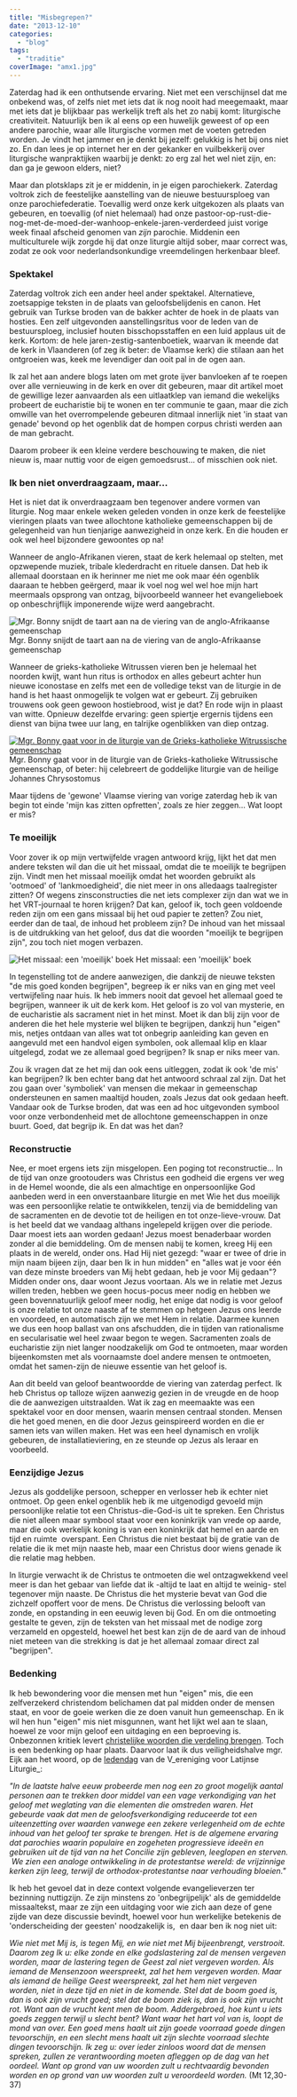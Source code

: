 ```yaml
---
title: "Misbegrepen?"
date: "2013-12-10"
categories: 
  - "blog"
tags: 
  - "traditie"
coverImage: "amx1.jpg"
---
```


Zaterdag had ik een onthutsende ervaring. Niet met een verschijnsel dat me onbekend was, of zelfs niet met iets dat ik nog nooit had meegemaakt, maar met iets dat je blijkbaar pas werkelijk treft als het zo nabij komt: liturgische creativiteit. Natuurlijk ben ik al eens op een huwelijk geweest of op een andere parochie, waar alle liturgische vormen met de voeten getreden worden. Je vindt het jammer en je denkt bij jezelf: gelukkig is het bij ons niet zo. En dan lees je op internet her en der gekanker en vuilbekkerij over liturgische wanpraktijken waarbij je denkt: zo erg zal het wel niet zijn, en: dan ga je gewoon elders, niet?

Maar dan plotsklaps zit je er middenin, in je eigen parochiekerk. Zaterdag voltrok zich de feestelijke aanstelling van de nieuwe bestuursploeg van onze parochiefederatie. Toevallig werd onze kerk uitgekozen als plaats van gebeuren, en toevallig (of niet helemaal) had onze pastoor-op-rust-die-nog-met-de-moed-der-wanhoop-enkele-jaren-verderdeed juist vorige week finaal afscheid genomen van _zijn_ parochie. Middenin een multiculturele wijk zorgde hij dat onze liturgie altijd sober, maar correct was, zodat ze ook voor nederlandsonkundige vreemdelingen herkenbaar bleef.

### Spektakel

Zaterdag voltrok zich een ander heel ander spektakel. Alternatieve, zoetsappige teksten in de plaats van geloofsbelijdenis en canon. Het gebruik van Turkse broden van de bakker achter de hoek in de plaats van hosties. Een zelf uitgevonden aanstellingsritus voor de leden van de bestuursploeg, inclusief houten bisschopsstaffen en een luid applaus uit de kerk. Kortom: de hele jaren-zestig-santenboetiek, waarvan ik meende dat de kerk in Vlaanderen (of zeg ik beter: de Vlaamse kerk) die stilaan aan het ontgroeien was, keek me levendiger dan ooit pal in de ogen aan.

Ik zal het aan andere blogs laten om met grote ijver banvloeken af te roepen over alle vernieuwing in de kerk en over dit gebeuren, maar dit artikel moet de gewillige lezer aanvaarden als een uitlaatklep van iemand die wekelijks probeert de eucharistie bij te wonen en ter communie te gaan, maar die zich omwille van het overrompelende gebeuren ditmaal innerlijk niet 'in staat van genade' bevond op het ogenblik dat de hompen corpus christi werden aan de man gebracht.

Daarom probeer ik een kleine verdere beschouwing te maken, die niet nieuw is, maar nuttig voor de eigen gemoedsrust... of misschien ook niet.

### Ik ben niet onverdraagzaam, maar...

Het is niet dat ik onverdraagzaam ben tegenover andere vormen van liturgie. Nog maar enkele weken geleden vonden in onze kerk de feestelijke vieringen plaats van twee allochtone katholieke gemeenschappen bij de gelegenheid van hun tienjarige aanwezigheid in onze kerk. En die houden er ook wel heel bijzondere gewoontes op na!

Wanneer de anglo-Afrikanen vieren, staat de kerk helemaal op stelten, met opzwepende muziek, tribale klederdracht en rituele dansen. Dat heb ik allemaal doorstaan en ik herinner me niet me ook maar één ogenblik daaraan te hebben geërgerd, maar ik voel nog wel wel hoe mijn hart meermaals opsprong van ontzag, bijvoorbeeld wanneer het evangelieboek op onbeschrijflijk imponerende wijze werd aangebracht.

![Mgr. Bonny snijdt de taart aan na de viering van de anglo-Afrikaanse gemeenschap](images/naamloos.png) Mgr. Bonny snijdt de taart aan na de viering van de anglo-Afrikaanse gemeenschap

Wanneer de grieks-katholieke Witrussen vieren ben je helemaal het noorden kwijt, want hun ritus is orthodox en alles gebeurt achter hun nieuwe iconostase en zelfs met een de volledige tekst van de liturgie in de hand is het haast onmogelijk te volgen wat er gebeurt. Zij gebruiken trouwens ook geen gewoon hostiebrood, wist je dat? En rode wijn in plaast van witte. Opnieuw dezelfde ervaring: geen spiertje ergernis tijdens een dienst van bijna twee uur lang, en talrijke ogenblikken van diep ontzag.

[![Mgr. Bonny gaat voor in de liturgie van de Grieks-katholieke Witrussische gemeenschap](images/dsc_01491.jpg)](images/dsc_01491.jpg) Mgr. Bonny gaat voor in de liturgie van de Grieks-katholieke Witrussische gemeenschap, of beter: hij celebreert de goddelijke liturgie van de heilige Johannes Chrysostomus

Maar tijdens de 'gewone' Vlaamse viering van vorige zaterdag heb ik van begin tot einde 'mijn kas zitten opfretten', zoals ze hier zeggen… Wat loopt er mis?

### Te moeilijk

Voor zover ik op mijn vertwijfelde vragen antwoord krijg, lijkt het dat men andere teksten wil dan die uit het missaal, omdat die te moeilijk te begrijpen zijn. Vindt men het missaal moeilijk omdat het woorden gebruikt als 'ootmoed' of 'lankmoedigheid', die niet meer in ons alledaags taalregister zitten? Of wegens zinsconstructies die net iets complexer zijn dan wat we in het VRT-journaal te horen krijgen? Dat kan, geloof ik, toch geen voldoende reden zijn om een gans missaal bij het oud papier te zetten? Zou niet, eerder dan de taal, de inhoud het probleem zijn? De inhoud van het missaal is de uitdrukking van het geloof, dus dat die woorden "moeilijk te begrijpen zijn", zou toch niet mogen verbazen.

![Het missaal: een 'moeilijk' boek](images/amx1.jpg?w=300) Het missaal: een 'moeilijk' boek

In tegenstelling tot de andere aanwezigen, die dankzij de nieuwe teksten "de mis goed konden begrijpen", begreep ik er niks van en ging met veel vertwijfeling naar huis. Ik heb immers nooit dat gevoel het allemaal goed te begrijpen, wanneer ik uit de kerk kom. Het geloof is zo vol van mysterie, en de eucharistie als sacrament niet in het minst. Moet ik dan blij zijn voor de anderen die het hele mysterie wel blijken te begrijpen, dankzij hun "eigen" mis, netjes ontdaan van alles wat tot onbegrip aanleiding kan geven en aangevuld met een handvol eigen symbolen, ook allemaal klip en klaar uitgelegd, zodat we ze allemaal goed begrijpen? Ik snap er niks meer van.

Zou ik vragen dat ze het mij dan ook eens uitleggen, zodat ik ook 'de mis' kan begrijpen? Ik ben echter bang dat het antwoord schraal zal zijn. Dat het zou gaan over 'symboliek' van mensen die mekaar in gemeenschap ondersteunen en samen maaltijd houden, zoals Jezus dat ook gedaan heeft. Vandaar ook de Turkse broden, dat was een ad hoc uitgevonden symbool voor onze verbondenheid met de allochtone gemeenschappen in onze buurt. Goed, dat begrijp ik. En dat was het dan?

### Reconstructie

Nee, er moet ergens iets zijn misgelopen. Een poging tot reconstructie… In de tijd van onze grootouders was Christus een godheid die ergens ver weg in de Hemel woonde, die als een almachtige en onpersoonlijke God aanbeden werd in een onverstaanbare liturgie en met Wie het dus moeilijk was een persoonlijke relatie te ontwikkelen, tenzij via de bemiddeling van de sacramenten en de devotie tot de heiligen en tot onze-lieve-vrouw. Dat is het beeld dat we vandaag althans ingelepeld krijgen over die periode. Daar moest iets aan worden gedaan! Jezus moest benaderbaar worden zonder al die bemiddeling. Om de mensen nabij te komen, kreeg Hij een plaats in de wereld, onder ons. Had Hij niet gezegd: "waar er twee of drie in mijn naam bijeen zijn, daar ben Ik in hun midden" en "alles wat je voor één van deze minste broeders van Mij hebt gedaan, heb je voor Mij gedaan"? Midden onder ons, daar woont Jezus voortaan. Als we in relatie met Jezus willen treden, hebben we geen hocus-pocus meer nodig en hebben we geen bovennatuurlijk geloof meer nodig, het enige dat nodig is voor geloof is onze relatie tot onze naaste af te stemmen op hetgeen Jezus ons leerde en voordeed, en automatisch zijn we met Hem in relatie. Daarmee kunnen we dus een hoop ballast van ons afschudden, die in tijden van rationalisme en secularisatie wel heel zwaar begon te wegen. Sacramenten zoals de eucharistie zijn niet langer noodzakelijk om God te ontmoeten, maar worden bijeenkomsten met als voornaamste doel andere mensen te ontmoeten, omdat het samen-zijn de nieuwe essentie van het geloof is.

Aan dit beeld van geloof beantwoordde de viering van zaterdag perfect. Ik heb Christus op talloze wijzen aanwezig gezien in de vreugde en de hoop die de aanwezigen uitstraalden. Wat ik zag en meemaakte was een spektakel voor en door mensen, waarin mensen centraal stonden. Mensen die het goed menen, en die door Jezus geinspireerd worden en die er samen iets van willen maken. Het was een heel dynamisch en vrolijk gebeuren, de installatieviering, en ze steunde op Jezus als leraar en voorbeeld.

### Eenzijdige Jezus

Jezus als goddelijke persoon, schepper en verlosser heb ik echter niet ontmoet. Op geen enkel ogenblik heb ik me uitgenodigd gevoeld mijn persoonlijke relatie tot een Christus-die-God-is uit te spreken. Een Christus die niet alleen maar symbool staat voor een koninkrijk van vrede op aarde, maar die ook werkelijk koning is van een koninkrijk dat hemel en aarde en tijd en ruimte  overspant. Een Christus die niet bestaat bij de gratie van de relatie die ik met mijn naaste heb, maar een Christus door wiens genade ik die relatie mag hebben.

In liturgie verwacht ik de Christus te ontmoeten die wel ontzagwekkend veel meer is dan het gebaar van liefde dat ik -altijd te laat en altijd te weinig- stel tegenover mijn naaste. De Christus die het mysterie bevat van God die zichzelf opoffert voor de mens. De Christus die verlossing belooft van zonde, en opstanding in een eeuwig leven bij God. En om die ontmoeting gestalte te geven, zijn de teksten van het missaal met de nodige zorg verzameld en opgesteld, hoewel het best kan zijn de de aard van de inhoud niet meteen van die strekking is dat je het allemaal zomaar direct zal "begrijpen".

### Bedenking

Ik heb bewondering voor die mensen met hun "eigen" mis, die een zelfverzekerd christendom belichamen dat pal midden onder de mensen staat, en voor de goeie werken die ze doen vanuit hun gemeenschap. En ik wil hen hun "eigen" mis niet misgunnen, want het lijkt wel aan te slaan, hoewel ze voor mijn geloof een uitdaging en een beproeving is. Onbezonnen kritiek levert [christelijke woorden die verdeling brengen](http://www.rkdocumenten.nl/rkdocs/index.php?mi=680&nws=2302). Toch is een bedenking op haar plaats. Daarvoor laat ik dus veiligheidshalve mgr. Eijk aan het woord, op de [ledendag](http://vwhll.romanliturgy.org/2013.html) van de V_ereniging voor Latijnse Liturgie_:

_"In de laatste halve eeuw probeerde men nog een zo groot mogelijk aantal personen aan te trekken door middel van een vage verkondiging van het geloof met weglating van die elementen die omstreden waren. Het gebeurde vaak dat men de geloofsverkondiging reduceerde tot een uiteenzetting over waarden vanwege een zekere verlegenheid om de echte inhoud van het geloof ter sprake te brengen. Het is de algemene ervaring dat parochies waarin populaire en zogeheten progressieve ideeën en gebruiken uit de tijd van na het Concilie zijn gebleven, leeglopen en sterven.  We zien een analoge ontwikkeling in de protestantse wereld: de vrijzinnige kerken zijn leeg, terwijl de orthodox-protestantse naar verhouding bloeien."_

Ik heb het gevoel dat in deze context volgende evangelieverzen ter bezinning nuttigzijn. Ze zijn minstens zo 'onbegrijpelijk' als de gemiddelde missaaltekst, maar ze zijn een uitdaging voor wie zich aan deze of gene zijde van deze discussie bevindt, hoewel voor hun werkelijke betekenis de 'onderscheiding der geesten' noodzakelijk is,  en daar ben ik nog niet uit:

_Wie niet met Mij is, is tegen Mij, en wie niet met Mij bijeenbrengt, verstrooit. Daarom zeg Ik u: elke zonde en elke godslastering zal de mensen vergeven worden, maar de lastering tegen de Geest zal niet vergeven worden. Als iemand de Mensenzoon weerspreekt, zal het hem vergeven worden. Maar als iemand de heilige Geest weerspreekt, zal het hem niet vergeven worden, niet in deze tijd en niet in de komende. Stel dat de boom goed is, dan is ook zijn vrucht goed; stel dat de boom ziek is, dan is ook zijn vrucht rot. Want aan de vrucht kent men de boom. Addergebroed, hoe kunt u iets goeds zeggen terwijl u slecht bent? Want waar het hart vol van is, loopt de mond van over. Een goed mens haalt uit zijn goede voorraad goede dingen tevoorschijn, en een slecht mens haalt uit zijn slechte voorraad slechte dingen tevoorschijn. Ik zeg u: over ieder zinloos woord dat de mensen spreken, zullen ze verantwoording moeten afleggen op de dag van het oordeel. Want op grond van uw woorden zult u rechtvaardig bevonden worden en op grond van uw woorden zult u veroordeeld worden._ (Mt 12,30-37)
